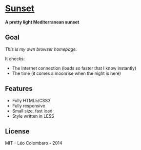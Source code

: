 [Sunset](http://sunset.colombaro.fr)
========

__A pretty light Mediterranean sunset__

Goal
----
_This is my own browser homepage._

It checks:
* The Internet connection (loads so faster that I know instantly)
* The time (it comes a moonrise when the night is here)

Features
--------

* Fully HTML5/CSS3
* Fully responsive
* Small size, fast load
* Style written in LESS

License
-------

MIT - Léo Colombaro - 2014
